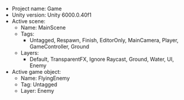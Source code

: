 <!-- UNITY CODE ASSIST INSTRUCTIONS START -->
- Project name: Game
- Unity version: Unity 6000.0.40f1
- Active scene:
  - Name: MainScene
  - Tags:
    - Untagged, Respawn, Finish, EditorOnly, MainCamera, Player, GameController, Ground
  - Layers:
    - Default, TransparentFX, Ignore Raycast, Ground, Water, UI, Enemy
- Active game object:
  - Name: FlyingEnemy
  - Tag: Untagged
  - Layer: Enemy
<!-- UNITY CODE ASSIST INSTRUCTIONS END -->
